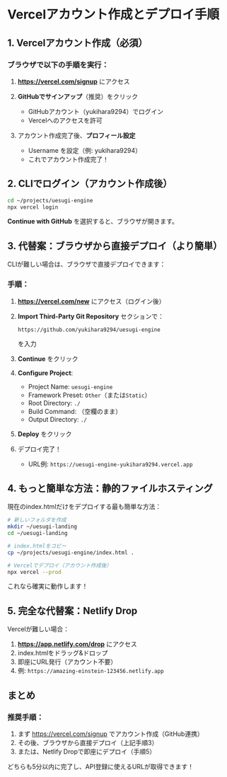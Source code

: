 # Vercelアカウント作成とデプロイ手順

## 1. Vercelアカウント作成（必須）

### ブラウザで以下の手順を実行：

1. **https://vercel.com/signup** にアクセス

2. **GitHubでサインアップ**（推奨）をクリック
   - GitHubアカウント（yukihara9294）でログイン
   - Vercelへのアクセスを許可

3. アカウント作成完了後、**プロフィール設定**
   - Username を設定（例: yukihara9294）
   - これでアカウント作成完了！

## 2. CLIでログイン（アカウント作成後）

```bash
cd ~/projects/uesugi-engine
npx vercel login
```

**Continue with GitHub** を選択すると、ブラウザが開きます。

## 3. 代替案：ブラウザから直接デプロイ（より簡単）

CLIが難しい場合は、ブラウザで直接デプロイできます：

### 手順：

1. **https://vercel.com/new** にアクセス（ログイン後）

2. **Import Third-Party Git Repository** セクションで：
   ```
   https://github.com/yukihara9294/uesugi-engine
   ```
   を入力

3. **Continue** をクリック

4. **Configure Project**:
   - Project Name: `uesugi-engine`
   - Framework Preset: `Other`（または`Static`）
   - Root Directory: `./`
   - Build Command: （空欄のまま）
   - Output Directory: `./`

5. **Deploy** をクリック

6. デプロイ完了！
   - URL例: `https://uesugi-engine-yukihara9294.vercel.app`

## 4. もっと簡単な方法：静的ファイルホスティング

現在のindex.htmlだけをデプロイする最も簡単な方法：

```bash
# 新しいフォルダを作成
mkdir ~/uesugi-landing
cd ~/uesugi-landing

# index.htmlをコピー
cp ~/projects/uesugi-engine/index.html .

# Vercelでデプロイ（アカウント作成後）
npx vercel --prod
```

これなら確実に動作します！

## 5. 完全な代替案：Netlify Drop

Vercelが難しい場合：

1. **https://app.netlify.com/drop** にアクセス
2. index.htmlをドラッグ&ドロップ
3. 即座にURL発行（アカウント不要）
4. 例: `https://amazing-einstein-123456.netlify.app`

## まとめ

### 推奨手順：
1. まず https://vercel.com/signup でアカウント作成（GitHub連携）
2. その後、ブラウザから直接デプロイ（上記手順3）
3. または、Netlify Dropで即座にデプロイ（手順5）

どちらも5分以内に完了し、API登録に使えるURLが取得できます！